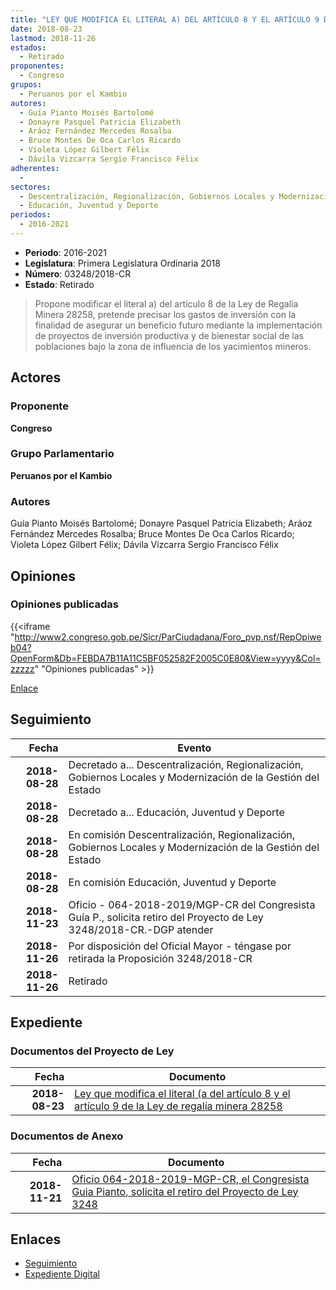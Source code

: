 ```yaml
---
title: "LEY QUE MODIFICA EL LITERAL A) DEL ARTÍCULO 8 Y EL ARTÍCULO 9 DE LA LEY DE REGALÍA MINERA 28258"
date: 2018-08-23
lastmod: 2018-11-26
estados: 
  - Retirado
proponentes: 
  - Congreso
grupos: 
  - Peruanos por el Kambio
autores: 
  - Guía Pianto Moisés Bartolomé
  - Donayre Pasquel Patricia Elizabeth
  - Aráoz Fernández Mercedes Rosalba
  - Bruce Montes De Oca Carlos Ricardo
  - Violeta López Gilbert Félix
  - Dávila Vizcarra Sergio Francisco Félix
adherentes: 
  - 
sectores: 
  - Descentralización, Regionalización, Gobiernos Locales y Modernización de la Gestión del Estado
  - Educación, Juventud y Deporte
periodos: 
  - 2016-2021
---
```


- **Periodo**: 2016-2021
- **Legislatura**: Primera Legislatura Ordinaria 2018
- **Número**: 03248/2018-CR
- **Estado**: Retirado

> Propone modificar el literal a) del artículo 8 de la Ley de Regalía Minera 28258, pretende precisar los gastos de inversión con la finalidad de asegurar un beneficio futuro mediante la implementación de proyectos de inversión productiva y de bienestar social de las poblaciones bajo la zona de influencia de los yacimientos mineros.


## Actores

### Proponente

**Congreso**

### Grupo Parlamentario

**Peruanos por el Kambio**

### Autores

Guía Pianto Moisés Bartolomé; Donayre Pasquel Patricia Elizabeth; Aráoz Fernández Mercedes Rosalba; Bruce Montes De Oca Carlos Ricardo; Violeta López Gilbert Félix; Dávila Vizcarra Sergio Francisco Félix


## Opiniones

### Opiniones publicadas

{{<iframe "http://www2.congreso.gob.pe/Sicr/ParCiudadana/Foro_pvp.nsf/RepOpiweb04?OpenForm&Db=FEBDA7B11A11C5BF052582F2005C0E80&View=yyyy&Col=zzzzz" "Opiniones publicadas" >}}

[Enlace](http://www2.congreso.gob.pe/Sicr/ParCiudadana/Foro_pvp.nsf/RepOpiweb04?OpenForm&Db=FEBDA7B11A11C5BF052582F2005C0E80&View=yyyy&Col=zzzzz)

## Seguimiento

| Fecha | Evento |
|------:|--------|
| **2018-08-28** | Decretado a... Descentralización, Regionalización, Gobiernos Locales y Modernización de la Gestión del Estado|
| **2018-08-28** | Decretado a... Educación, Juventud y Deporte|
| **2018-08-28** | En comisión Descentralización, Regionalización, Gobiernos Locales y Modernización de la Gestión del Estado|
| **2018-08-28** | En comisión Educación, Juventud y Deporte|
| **2018-11-23** | Oficio - 064-2018-2019/MGP-CR del Congresista Guía P., solicita retiro del Proyecto de Ley 3248/2018-CR.-DGP atender|
| **2018-11-26** | Por disposición del Oficial Mayor - téngase por retirada la Proposición 3248/2018-CR|
| **2018-11-26** | Retirado|


## Expediente


### Documentos del Proyecto de Ley

| Fecha | Documento |
|------:|--------|
| **2018-08-23** | [Ley que modifica el literal (a del artículo 8 y el artículo 9 de la Ley de regalía minera 28258](http://www.leyes.congreso.gob.pe/Documentos/2016_2021/Proyectos_de_Ley_y_de_Resoluciones_Legislativas/PL0324620180823.pdf) |

### Documentos de Anexo

| Fecha | Documento |
|------:|--------|
| **2018-11-21** | [Oficio 064-2018-2019-MGP-CR, el Congresista Guia Pianto, solicita el retiro del Proyecto de Ley 3248](http://www.leyes.congreso.gob.pe/Documentos/2016_2021/Retiro_de_Proyecto/OFICIO-064-2018-2019-MGP-CR.pdf) |

## Enlaces 

- [Seguimiento](http://www2.congreso.gob.pe/Sicr/TraDocEstProc/CLProLey2016.nsf/f7fff46988ca05b1052578e100829cc7/e56223d3c3a8b1b6052582f20068aff7?OpenDocument)
- [Expediente Digital](http://www2.congreso.gob.pe/Sicr/TraDocEstProc/CLProLey2016.nsf/f7fff46988ca05b1052578e100829cc7/e56223d3c3a8b1b6052582f20068aff7?OpenDocument&Click=05257FB7005EB655.eb71d0cf91d8294e05256cdf006b5706/$Body/0.1C6C)
